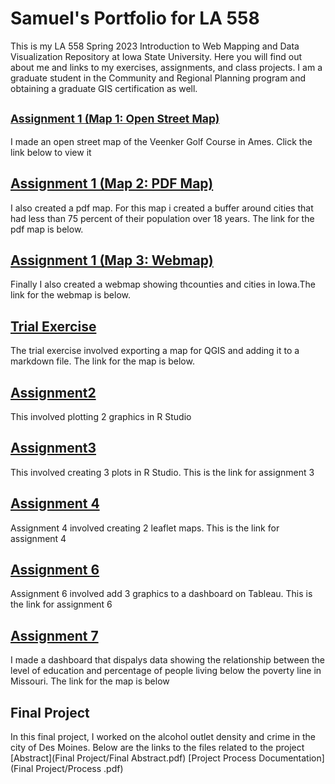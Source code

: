 # Samuel's Portfolio for LA 558

This is my LA 558 Spring 2023 Introduction to Web Mapping and Data Visualization Repository at Iowa State University. Here you will find out about me and links to my exercises, assignments, and class projects. I am a graduate student in the Community and Regional Planning program and obtaining a graduate GIS certification as well.

##  <small><a href="https://www.openstreetmap.org/?mlat=42.03881&amp;mlon=-93.65058#map=17/42.03880/-93.65058">Assignment 1 (Map 1: Open Street Map)</a></small>
I made an open street map of the Veenker Golf Course in Ames. Click the link below to view it
     
##   <a href="https://samod008.github.io/LA558_Samuel_Odoom/Assignment 1/assign3.pdf" target ="_blank">Assignment 1 (Map 2: PDF Map)</a> 
I also created a pdf map. For this map i created a buffer around cities that had less than 75 percent of their population over 18 years. The link for the pdf map is below. 
   
## <a href="https://samod008.github.io/LA558_Samuel_Odoom/Assignment 1/qgis2web/qgis2web1/index.html" target ="_blank">Assignment 1 (Map 3: Webmap)</a> 
Finally I also created a webmap showing thcounties and cities in Iowa.The link for the webmap is below. 

## <a href="https://samod008.github.io/LA558_Samuel_Odoom/ex2b.png" target ="_blank">Trial Exercise</a> 
The trial exercise involved exporting a map for QGIS and adding it to a markdown file. The link for the map is below. 

## [Assignment2](Assignment2/assignment_2.md)
This involved plotting 2 graphics in R Studio

## [Assignment3](Assignment3/assignment_3.md)
This involved creating 3 plots in R Studio. This is the link for assignment 3

## <a href="https://samod008.github.io/LA558_Samuel_Odoom/Assignment%204/assignment4.html" target ="_blank">Assignment 4</a> 

Assignment 4 involved creating 2 leaflet maps. This is the link for assignment 4


## <a href="https://samod008.github.io/LA558_Samuel_Odoom/Assignment%206/assignment6.html" target ="_blank">Assignment 6</a> 
Assignment 6 involved add 3 graphics to a dashboard on Tableau. This is the link for assignment 6

## <a href="https://samod008.github.io/LA558_Samuel_Odoom/Assignment%207/assignment7.html" target ="_blank">Assignment 7</a> 
I made a dashboard that dispalys data showing the relationship between the level of education and percentage of people living below the poverty line in Missouri. The link for the map is below

## Final Project
In this final project, I worked on the alcohol outlet density and crime in the city of Des Moines. Below are the links to the files related to the project
[Abstract](Final Project/Final Abstract.pdf)
[Project Process Documentation](Final Project/Process .pdf)



     
